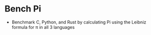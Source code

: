 # Bench Pi

- Benchmark C, Python, and Rust by calculating Pi using the Leibniz formula for π in all 3 languages
